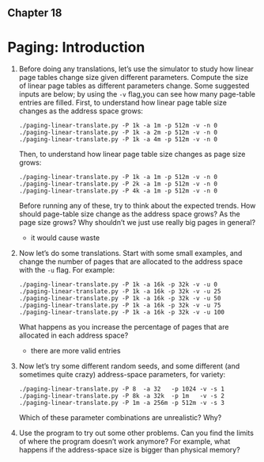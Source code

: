 ## Chapter 18
# Paging: Introduction

1. Before doing any translations, let’s use the simulator to study how linear page tables change size given different parameters. Compute the size of linear page tables as different parameters change. Some suggested inputs are below; by using the `-v` flag,you can see how many page-table entries are filled. First, to understand how linear page table size changes as the address space grows:

    ```
    ./paging-linear-translate.py -P 1k -a 1m -p 512m -v -n 0
    ./paging-linear-translate.py -P 1k -a 2m -p 512m -v -n 0
    ./paging-linear-translate.py -P 1k -a 4m -p 512m -v -n 0
    ```
    Then, to understand how linear page table size changes as page size grows:
    ```
    ./paging-linear-translate.py -P 1k -a 1m -p 512m -v -n 0
    ./paging-linear-translate.py -P 2k -a 1m -p 512m -v -n 0
    ./paging-linear-translate.py -P 4k -a 1m -p 512m -v -n 0
    ```
    Before running any of these, try to think about the expected trends. How should page-table size change as the address space grows? As the page size grows? Why shouldn’t we just use really big pages in general?  
    - it would cause waste

2. Now let’s do some translations. Start with some small examples, and change the number of pages that are allocated to the address space with the `-u` flag. For example:  

    ```
    ./paging-linear-translate.py -P 1k -a 16k -p 32k -v -u 0
    ./paging-linear-translate.py -P 1k -a 16k -p 32k -v -u 25
    ./paging-linear-translate.py -P 1k -a 16k -p 32k -v -u 50
    ./paging-linear-translate.py -P 1k -a 16k -p 32k -v -u 75
    ./paging-linear-translate.py -P 1k -a 16k -p 32k -v -u 100
    ```
    What happens as you increase the percentage of pages that are allocated in each address space?  
    - there are more valid entries

3. Now let’s try some different random seeds, and some different (and sometimes quite crazy) address-space parameters, for variety:

    ```
    ./paging-linear-translate.py -P 8  -a 32   -p 1024 -v -s 1
    ./paging-linear-translate.py -P 8k -a 32k  -p 1m   -v -s 2
    ./paging-linear-translate.py -P 1m -a 256m -p 512m -v -s 3
    ```

    Which of these parameter combinations are unrealistic? Why?

4. Use the program to try out some other problems. Can you find the limits of where the program doesn’t work anymore? For example, what happens if the address-space size is bigger than physical memory?